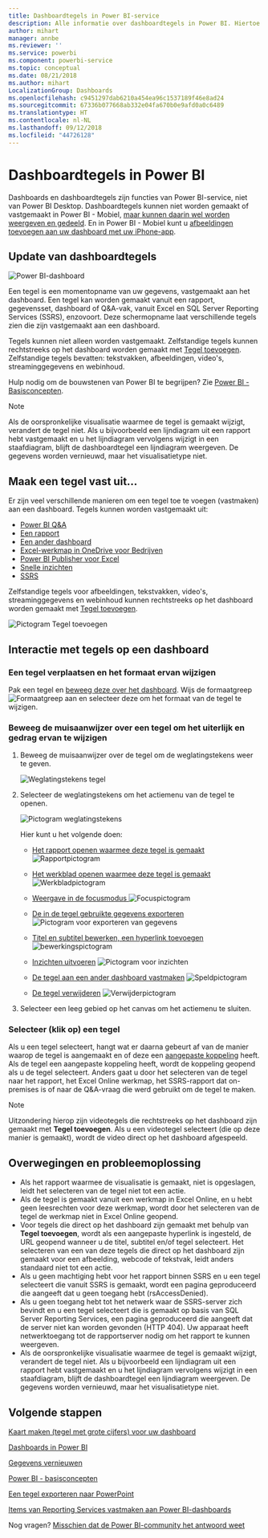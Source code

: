 ```yaml
---
title: Dashboardtegels in Power BI-service
description: Alle informatie over dashboardtegels in Power BI. Hiertoe behoren tegels die zijn gemaakt vanuit SQL Server Reporting Services (SSRS).
author: mihart
manager: annbe
ms.reviewer: ''
ms.service: powerbi
ms.component: powerbi-service
ms.topic: conceptual
ms.date: 08/21/2018
ms.author: mihart
LocalizationGroup: Dashboards
ms.openlocfilehash: c9451297dab6210a454ea96c1537189f46e8ad24
ms.sourcegitcommit: 67336b077668ab332e04fa670b0e9afd0a0c6489
ms.translationtype: HT
ms.contentlocale: nl-NL
ms.lasthandoff: 09/12/2018
ms.locfileid: "44726128"
---
```

# <a name="dashboard-tiles-in-power-bi"></a>Dashboardtegels in Power BI
Dashboards en dashboardtegels zijn functies van Power BI-service, niet van Power BI Desktop. Dashboardtegels kunnen niet worden gemaakt of vastgemaakt in Power BI - Mobiel, [maar kunnen daarin wel worden weergeven en gedeeld](consumer/mobile/mobile-tiles-in-the-mobile-apps.md). En in Power BI - Mobiel kunt u [afbeeldingen toevoegen aan uw dashboard met uw iPhone-app](consumer/mobile/mobile-iphone-app-get-started.md).

## <a name="dashboard-tiles"></a>Update van dashboardtegels
![Power BI-dashboard](media/service-dashboard-tiles/power-bi-dashboard.png)

Een tegel is een momentopname van uw gegevens, vastgemaakt aan het dashboard. Een tegel kan worden gemaakt vanuit een rapport, gegevensset, dashboard of Q&A-vak, vanuit Excel en SQL Server Reporting Services (SSRS), enzovoort.  Deze schermopname laat verschillende tegels zien die zijn vastgemaakt aan een dashboard.

Tegels kunnen niet alleen worden vastgemaakt. Zelfstandige tegels kunnen rechtstreeks op het dashboard worden gemaakt met [Tegel toevoegen](service-dashboard-add-widget.md). Zelfstandige tegels bevatten: tekstvakken, afbeeldingen, video's, streaminggegevens en webinhoud.

Hulp nodig om de bouwstenen van Power BI te begrijpen?  Zie [Power BI - Basisconcepten](service-basic-concepts.md).

> [!NOTE]
> Als de oorspronkelijke visualisatie waarmee de tegel is gemaakt wijzigt, verandert de tegel niet.  Als u bijvoorbeeld een lijndiagram uit een rapport hebt vastgemaakt en u het lijndiagram vervolgens wijzigt in een staafdiagram, blijft de dashboardtegel een lijndiagram weergeven. De gegevens worden vernieuwd, maar het visualisatietype niet.
> 
> 

## <a name="pin-a-tile-from"></a>Maak een tegel vast uit...
Er zijn veel verschillende manieren om een tegel toe te voegen (vastmaken) aan een dashboard. Tegels kunnen worden vastgemaakt uit:

* [Power BI Q&A](service-dashboard-pin-tile-from-q-and-a.md)
* [Een rapport](service-dashboard-pin-tile-from-report.md)
* [Een ander dashboard](service-pin-tile-to-another-dashboard.md)
* [Excel-werkmap in OneDrive voor Bedrijven](service-dashboard-pin-tile-from-excel.md)
* [Power BI Publisher voor Excel](publisher-for-excel.md)
* [Snelle inzichten](service-insights.md)
* [SSRS](https://msdn.microsoft.com/library/mt604784.aspx)

Zelfstandige tegels voor afbeeldingen, tekstvakken, video's, streaminggegevens en webinhoud kunnen rechtstreeks op het dashboard worden gemaakt met [Tegel toevoegen](service-dashboard-add-widget.md).

  ![Pictogram Tegel toevoegen](media/service-dashboard-tiles/add_widgetnew.png)

## <a name="interacting-with-tiles-on-a-dashboard"></a>Interactie met tegels op een dashboard
### <a name="move-and-resize-a-tile"></a>Een tegel verplaatsen en het formaat ervan wijzigen
Pak een tegel en [beweeg deze over het dashboard](service-dashboard-edit-tile.md). Wijs de formaatgreep ![Formaatgreep](media/service-dashboard-tiles/resize-handle.jpg) aan en selecteer deze om het formaat van de tegel te wijzigen.

### <a name="hover-over-a-tile-to-change-the-appearance-and-behavior"></a>Beweeg de muisaanwijzer over een tegel om het uiterlijk en gedrag ervan te wijzigen
1. Beweeg de muisaanwijzer over de tegel om de weglatingstekens weer te geven.
   
    ![Weglatingstekens tegel](media/service-dashboard-tiles/ellipses_new.png)
2. Selecteer de weglatingstekens om het actiemenu van de tegel te openen.
   
    ![Pictogram weglatingstekens](media/service-dashboard-tiles/power-bi-tile-menu.png)
   
    Hier kunt u het volgende doen:
   
   * [Het rapport openen waarmee deze tegel is gemaakt ](service-reports.md) ![Rapportpictogram](media/service-dashboard-tiles/chart-icon.jpg)  
   
   * [Het werkblad openen waarmee deze tegel is gemaakt ](service-reports.md) ![Werkbladpictogram](media/service-dashboard-tiles/power-bi-open-worksheet.png)  
     
    * [Weergave in de focusmodus ](service-focus-mode.md) ![Focuspictogram](media/service-dashboard-tiles/fullscreen-icon.jpg)  
     * [De in de tegel gebruikte gegevens exporteren](power-bi-visualization-export-data.md) ![Pictogram voor exporteren van gegevens](media/service-dashboard-tiles/export-icon.png)
     * [Titel en subtitel bewerken, een hyperlink toevoegen](service-dashboard-edit-tile.md) ![bewerkingspictogram](media/service-dashboard-tiles/pencil-icon.jpg)
     * [Inzichten uitvoeren](service-insights.md) ![Pictogram voor inzichten](media/service-dashboard-tiles/power-bi-insights.png)
     * [De tegel aan een ander dashboard vastmaken](service-pin-tile-to-another-dashboard.md)
       ![Speldpictogram](media/service-dashboard-tiles/pin-icon.jpg)
     * [De tegel verwijderen](service-dashboard-edit-tile.md)
     ![Verwijderpictogram ](media/service-dashboard-tiles/trash-icon.png)
3. Selecteer een leeg gebied op het canvas om het actiemenu te sluiten.

### <a name="select-click-a-tile"></a>Selecteer (klik op) een tegel
Als u een tegel selecteert, hangt wat er daarna gebeurt af van de manier waarop de tegel is aangemaakt en of deze een [aangepaste koppeling](service-dashboard-edit-tile.md) heeft. Als de tegel een aangepaste koppeling heeft, wordt de koppeling geopend als u de tegel selecteert. Anders gaat u door het selecteren van de tegel naar het rapport, het Excel Online werkmap, het SSRS-rapport dat on-premises is of naar de Q&A-vraag die werd gebruikt om de tegel te maken.

> [!NOTE]
> Uitzondering hierop zijn videotegels die rechtstreeks op het dashboard zijn gemaakt met **Tegel toevoegen**. Als u een videotegel selecteert (die op deze manier is gemaakt), wordt de video direct op het dashboard afgespeeld.   
> 
> 

## <a name="considerations-and-troubleshooting"></a>Overwegingen en probleemoplossing
* Als het rapport waarmee de visualisatie is gemaakt, niet is opgeslagen, leidt het selecteren van de tegel niet tot een actie.
* Als de tegel is gemaakt vanuit een werkmap in Excel Online, en u hebt geen leesrechten voor deze werkmap, wordt door het selecteren van de tegel de werkmap niet in Excel Online geopend.
* Voor tegels die direct op het dashboard zijn gemaakt met behulp van **Tegel toevoegen**, wordt als een aangepaste hyperlink is ingesteld, de URL geopend wanneer u de titel, subtitel en/of tegel selecteert.  Het selecteren van een van deze tegels die direct op het dashboard zijn gemaakt voor een afbeelding, webcode of tekstvak, leidt anders standaard niet tot een actie.
* Als u geen machtiging hebt voor het rapport binnen SSRS en u een tegel selecteert die vanuit SSRS is gemaakt, wordt een pagina geproduceerd die aangeeft dat u geen toegang hebt (rsAccessDenied).
* Als u geen toegang hebt tot het netwerk waar de SSRS-server zich bevindt en u een tegel selecteert die is gemaakt op basis van SQL Server Reporting Services, een pagina geproduceerd die aangeeft dat de server niet kan worden gevonden (HTTP 404). Uw apparaat heeft netwerktoegang tot de rapportserver nodig om het rapport te kunnen weergeven.
* Als de oorspronkelijke visualisatie waarmee de tegel is gemaakt wijzigt, verandert de tegel niet.  Als u bijvoorbeeld een lijndiagram uit een rapport hebt vastgemaakt en u het lijndiagram vervolgens wijzigt in een staafdiagram, blijft de dashboardtegel een lijndiagram weergeven. De gegevens worden vernieuwd, maar het visualisatietype niet.

## <a name="next-steps"></a>Volgende stappen
[Kaart maken (tegel met grote cijfers) voor uw dashboard](visuals/power-bi-visualization-card.md)

[Dashboards in Power BI](service-dashboards.md)  

[Gegevens vernieuwen](refresh-data.md)

[Power BI - basisconcepten](service-basic-concepts.md)

[Een tegel exporteren naar PowerPoint](http://blogs.msdn.com/b/powerbidev/archive/2015/09/28/integrating-power-bi-tiles-into-office-documents.aspx)

[Items van Reporting Services vastmaken aan Power BI-dashboards](https://msdn.microsoft.com/library/mt604784.aspx)

Nog vragen? [Misschien dat de Power BI-community het antwoord weet](http://community.powerbi.com/)

